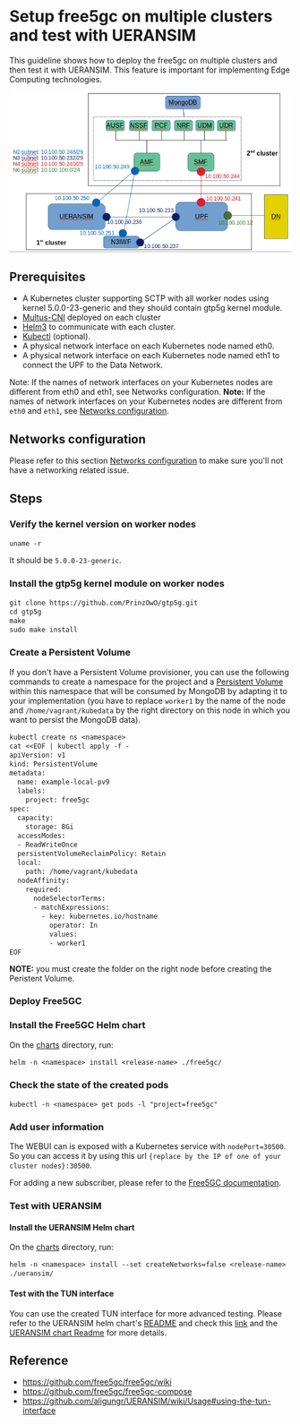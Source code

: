 # Setup free5gc on multiple clusters and test with UERANSIM

This guideline shows how to deploy the free5gc on multiple clusters and then test it with UERANSIM. This feature is important for implementing Edge Computing technologies.

![Architecture](/pictures/Setup-free5gc-on-multiple-clusters-and-test-with-UERANSIM-Architecture.png)



## Prerequisites
 - A Kubernetes cluster supporting SCTP with all worker nodes using kernel 5.0.0-23-generic and they should contain gtp5g kernel module.
 - [Multus-CNI](https://github.com/intel/multus-cni) deployed on each cluster
 - [Helm3](https://helm.sh/docs/intro/install/) to communicate with each cluster.
 - [Kubectl](https://kubernetes.io/docs/tasks/tools/install-kubectl/) (optional).
 - A physical network interface on each Kubernetes node named eth0.
 - A physical network interface on each Kubernetes node named eth1 to connect the UPF to the Data Network.

Note: If the names of network interfaces on your Kubernetes nodes are different from eth0 and eth1, see Networks configuration.
**Note:** If the names of network interfaces on your Kubernetes nodes are different from `eth0` and `eth1`, see [Networks configuration](#networks-configuration).

## Networks configuration
Please refer to this section [Networks configuration](../../charts/networks5g#configuration) to make sure you'll not have a networking related issue.

## Steps

### Verify the kernel version on worker nodes
```console
uname -r
```
It should be `5.0.0-23-generic`.

### Install the gtp5g kernel module on worker nodes
```console
git clone https://github.com/PrinzOwO/gtp5g.git
cd gtp5g
make
sudo make install
```

### Create a Persistent Volume
If you don't have a Persistent Volume provisioner, you can use the following commands to create a namespace for the project and a [Persistent Volume](https://kubernetes.io/docs/concepts/storage/persistent-volumes/) within this namespace that will be consumed by MongoDB by adapting it to your implementation (you have to replace `worker1` by the name of the node and `/home/vagrant/kubedata` by the right directory on this node in which you want to persist the MongoDB data).
```console
kubectl create ns <namespace>
cat <<EOF | kubectl apply -f -
apiVersion: v1
kind: PersistentVolume
metadata:
  name: example-local-pv9
  labels:
    project: free5gc
spec:
  capacity:
    storage: 8Gi
  accessModes:
  - ReadWriteOnce
  persistentVolumeReclaimPolicy: Retain
  local:
    path: /home/vagrant/kubedata
  nodeAffinity:
    required:
      nodeSelectorTerms:
      - matchExpressions:
        - key: kubernetes.io/hostname
          operator: In
          values:
          - worker1
EOF
```
**NOTE:** you must create the folder on the right node before creating the Peristent Volume.

### Deploy Free5GC
### Install the Free5GC Helm chart
On the [charts](../../charts) directory, run:
```console
helm -n <namespace> install <release-name> ./free5gc/
```

### Check the state of the created pods
```console
kubectl -n <namespace> get pods -l "project=free5gc"
```

### Add user information
The WEBUI can is exposed with a Kubernetes service with `nodePort=30500`. So you can access it by using this url `{replace by the IP of one of your cluster nodes}:30500`.

For adding a new subscriber, please refer to the [Free5GC documentation](https://github.com/free5gc/free5gc/wiki/New-Subscriber-via-webconsole#4-use-browser-to-connect-to-webconsole).


### Test with UERANSIM
#### Install the UERANSIM Helm chart
On the [charts](../../charts) directory, run:
```console
helm -n <namespace> install --set createNetworks=false <release-name> ./ueransim/
```

#### Test with the TUN interface
You can use the created TUN interface for more advanced testing. Please refer to the UERANSIM helm chart's [README](../../charts/ueransim) and check this [link](https://github.com/aligungr/UERANSIM/wiki/)  and the [UERANSIM chart Readme](/charts/ueransim) for more details.

## Reference
 - https://github.com/free5gc/free5gc/wiki
 - https://github.com/free5gc/free5gc-compose
 - https://github.com/aligungr/UERANSIM/wiki/Usage#using-the-tun-interface






